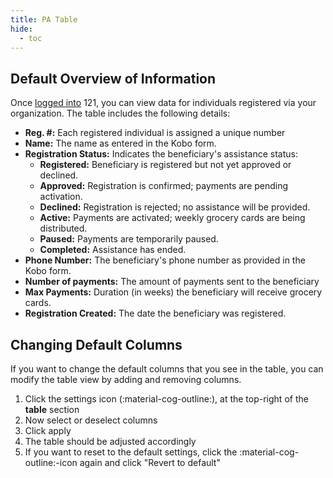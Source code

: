 ```yaml
---
title: PA Table
hide:
  - toc
---
```


## Default Overview of Information

Once [logged into](../log-in-2fa) 121, you can view data for individuals registered via your organization. The table includes the following details:

- **Reg. #:** Each registered individual is assigned a unique number
- **Name:** The name as entered in the Kobo form.
- **Registration Status:** Indicates the beneficiary's assistance status:
    - **Registered:** Beneficiary is registered but not yet approved or declined.
    - **Approved:** Registration is confirmed; payments are pending activation.
    - **Declined:** Registration is rejected; no assistance will be provided.
    - **Active:** Payments are activated; weekly grocery cards are being distributed.
    - **Paused:** Payments are temporarily paused.
    - **Completed:** Assistance has ended.
- **Phone Number:** The beneficiary's phone number as provided in the Kobo form.
- **Number of payments:** The amount of payments sent to the beneficiary
- **Max Payments:** Duration (in weeks) the beneficiary will receive grocery cards.
- **Registration Created:** The date the beneficiary was registered.

## Changing Default Columns

If you want to change the default columns that you see in the table, you can modify the table view by adding and removing columns.

1. Click the settings icon (:material-cog-outline:), at the top-right of the **table** section
2. Now select or deselect columns
3. Click apply
4. The table should be adjusted accordingly
5. If you want to reset to the default settings, click the :material-cog-outline:-icon again and click "Revert to default"
